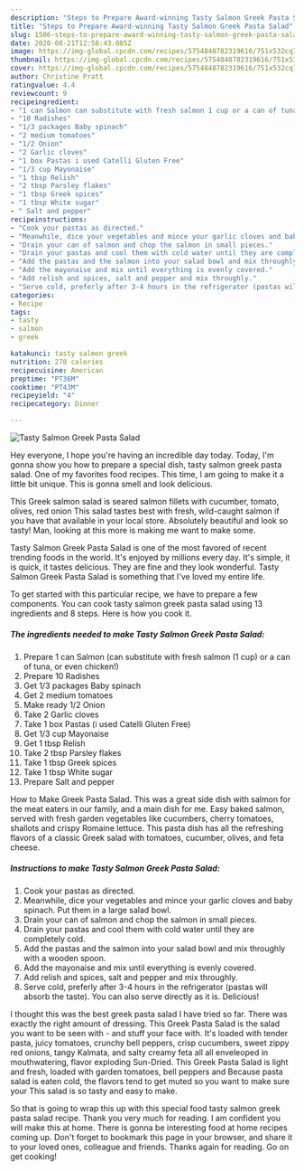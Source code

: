 ```yaml
---
description: "Steps to Prepare Award-winning Tasty Salmon Greek Pasta Salad"
title: "Steps to Prepare Award-winning Tasty Salmon Greek Pasta Salad"
slug: 1506-steps-to-prepare-award-winning-tasty-salmon-greek-pasta-salad
date: 2020-08-21T12:58:43.085Z
image: https://img-global.cpcdn.com/recipes/5754848782319616/751x532cq70/tasty-salmon-greek-pasta-salad-recipe-main-photo.jpg
thumbnail: https://img-global.cpcdn.com/recipes/5754848782319616/751x532cq70/tasty-salmon-greek-pasta-salad-recipe-main-photo.jpg
cover: https://img-global.cpcdn.com/recipes/5754848782319616/751x532cq70/tasty-salmon-greek-pasta-salad-recipe-main-photo.jpg
author: Christine Pratt
ratingvalue: 4.4
reviewcount: 9
recipeingredient:
- "1 can Salmon can substitute with fresh salmon 1 cup or a can of tuna or even chicken"
- "10 Radishes"
- "1/3 packages Baby spinach"
- "2 medium tomatoes"
- "1/2 Onion"
- "2 Garlic cloves"
- "1 box Pastas i used Catelli Gluten Free"
- "1/3 cup Mayonaise"
- "1 tbsp Relish"
- "2 tbsp Parsley flakes"
- "1 tbsp Greek spices"
- "1 tbsp White sugar"
- " Salt and pepper"
recipeinstructions:
- "Cook your pastas as directed."
- "Meanwhile, dice your vegetables and mince your garlic cloves and baby spinach. Put them in a large salad bowl."
- "Drain your can of salmon and chop the salmon in small pieces."
- "Drain your pastas and cool them with cold water until they are completely cold."
- "Add the pastas and the salmon into your salad bowl and mix throughly with a wooden spoon."
- "Add the mayonaise and mix until everything is evenly covered."
- "Add relish and spices, salt and pepper and mix throughly."
- "Serve cold, preferly after 3-4 hours in the refrigerator (pastas will absorb the taste). You can also serve directly as it is. Delicious!"
categories:
- Recipe
tags:
- tasty
- salmon
- greek

katakunci: tasty salmon greek 
nutrition: 278 calories
recipecuisine: American
preptime: "PT36M"
cooktime: "PT43M"
recipeyield: "4"
recipecategory: Dinner

---
```



![Tasty Salmon Greek Pasta Salad](https://img-global.cpcdn.com/recipes/5754848782319616/751x532cq70/tasty-salmon-greek-pasta-salad-recipe-main-photo.jpg)

Hey everyone, I hope you're having an incredible day today. Today, I'm gonna show you how to prepare a special dish, tasty salmon greek pasta salad. One of my favorites food recipes. This time, I am going to make it a little bit unique. This is gonna smell and look delicious.

This Greek salmon salad is seared salmon fillets with cucumber, tomato, olives, red onion This salad tastes best with fresh, wild-caught salmon if you have that available in your local store. Absolutely beautiful and look so tasty! Man, looking at this more is making me want to make some.

Tasty Salmon Greek Pasta Salad is one of the most favored of recent trending foods in the world. It's enjoyed by millions every day. It's simple, it is quick, it tastes delicious. They are fine and they look wonderful. Tasty Salmon Greek Pasta Salad is something that I've loved my entire life.


To get started with this particular recipe, we have to prepare a few components. You can cook tasty salmon greek pasta salad using 13 ingredients and 8 steps. Here is how you cook it.

<!--inarticleads1-->

##### The ingredients needed to make Tasty Salmon Greek Pasta Salad:

1. Prepare 1 can Salmon (can substitute with fresh salmon (1 cup) or a can of tuna, or even chicken!)
1. Prepare 10 Radishes
1. Get 1/3 packages Baby spinach
1. Get 2 medium tomatoes
1. Make ready 1/2 Onion
1. Take 2 Garlic cloves
1. Take 1 box Pastas (i used Catelli Gluten Free)
1. Get 1/3 cup Mayonaise
1. Get 1 tbsp Relish
1. Take 2 tbsp Parsley flakes
1. Take 1 tbsp Greek spices
1. Take 1 tbsp White sugar
1. Prepare  Salt and pepper


How to Make Greek Pasta Salad. This was a great side dish with salmon for the meat eaters in our family, and a main dish for me. Easy baked salmon, served with fresh garden vegetables like cucumbers, cherry tomatoes, shallots and crispy Romaine lettuce. This pasta dish has all the refreshing flavors of a classic Greek salad with tomatoes, cucumber, olives, and feta cheese. 

<!--inarticleads2-->

##### Instructions to make Tasty Salmon Greek Pasta Salad:

1. Cook your pastas as directed.
1. Meanwhile, dice your vegetables and mince your garlic cloves and baby spinach. Put them in a large salad bowl.
1. Drain your can of salmon and chop the salmon in small pieces.
1. Drain your pastas and cool them with cold water until they are completely cold.
1. Add the pastas and the salmon into your salad bowl and mix throughly with a wooden spoon.
1. Add the mayonaise and mix until everything is evenly covered.
1. Add relish and spices, salt and pepper and mix throughly.
1. Serve cold, preferly after 3-4 hours in the refrigerator (pastas will absorb the taste). You can also serve directly as it is. Delicious!


I thought this was the best greek pasta salad I have tried so far. There was exactly the right amount of dressing. This Greek Pasta Salad is the salad you want to be seen with - and stuff your face with. It&#39;s loaded with tender pasta, juicy tomatoes, crunchy bell peppers, crisp cucumbers, sweet zippy red onions, tangy Kalmata, and salty creamy feta all all enveleoped in mouthwatering, flavor exploding Sun-Dried. This Greek Pasta Salad is light and fresh, loaded with garden tomatoes, bell peppers and Because pasta salad is eaten cold, the flavors tend to get muted so you want to make sure your This salad is so tasty and easy to make. 

So that is going to wrap this up with this special food tasty salmon greek pasta salad recipe. Thank you very much for reading. I am confident you will make this at home. There is gonna be interesting food at home recipes coming up. Don't forget to bookmark this page in your browser, and share it to your loved ones, colleague and friends. Thanks again for reading. Go on get cooking!
